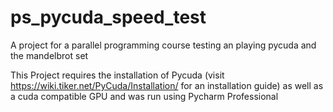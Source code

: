 # ps_pycuda_speed_test
A project for a parallel programming course testing an playing pycuda and the mandelbrot set

This Project requires the installation of Pycuda (visit https://wiki.tiker.net/PyCuda/Installation/ for an installation guide) as well as a cuda compatible GPU and was run using Pycharm Professional
